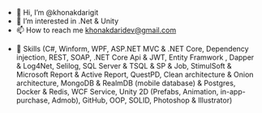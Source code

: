 - 👋 Hi, I’m @khonakdarigit
- 👀 I’m interested in .Net & Unity
- 📫 How to reach me khonakdaridev@gmail.com

<!---
khonakdarigit/khonakdarigit is a ✨ special ✨ repository because its `README.md` (this file) appears on your GitHub profile.
You can click the Preview link to take a look at your changes.
--->

- 🚀 Skills (C#, Winform, WPF, ASP.NET MVC & .NET Core, Dependency injection, REST, SOAP, .NET Core Api & JWT, Entity Framwork , Dapper & Log4Net, Selilog, SQL Server & TSQL & SP & Job, StimulSoft & Microsoft Report & Active Report, QuestPD, Clean architecture & Onion architecture, MongoDB & RealmDB (mobile database) & Postgres, Docker & Redis, WCF Service, Unity 2D (Prefabs, Animation, in-app-purchase, Admob), GitHub, OOP, SOLID, Photoshop & Illustrator)
